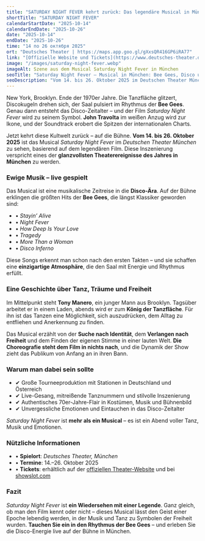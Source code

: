 ```yaml
---
title: "SATURDAY NIGHT FEVER kehrt zurück: Das legendäre Musical in München"
shortTitle: "SATURDAY NIGHT FEVER"
calendarStartDate: "2025-10-14"
calendarEndDate: "2025-10-26"
date: "2025-10-14"
endDate: "2025-10-26"
time: "14 по 26 октября 2025"
ort: "Deutsches Theater | https://maps.app.goo.gl/gXxsQR416GP6iRA77"
link: "[Offizielle Website und Tickets](https://www.deutsches-theater.de/saturday-night-fever/)"
image: "/images/saturday-night-fever.webp"
imageAlt: Szene aus dem Musical Saturday Night Fever in München
seoTitle: "Saturday Night Fever — Musical in München: Bee Gees, Disco und Live-Musik"
seoDescription: "Vom 14. bis 26. Oktober 2025 im Deutschen Theater München: Das legendäre Musical Saturday Night Fever mit den größten Bee Gees-Hits live auf der Bühne."
---
```


New York, Brooklyn. Ende der 1970er Jahre. Die Tanzfläche glitzert, Discokugeln drehen sich, der Saal pulsiert im Rhythmus der **Bee Gees**. Genau dann entsteht das Disco-Zeitalter – und der Film *Saturday Night Fever* wird zu seinem Symbol. **John Travolta** im weißen Anzug wird zur Ikone, und der Soundtrack erobert die Spitzen der internationalen Charts.

Jetzt kehrt diese Kultwelt zurück – auf die Bühne. **Vom 14. bis 26. Oktober 2025** ist das Musical *Saturday Night Fever* im *Deutschen Theater München* zu sehen, basierend auf dem legendären Film. Diese Inszenierung verspricht eines der **glanzvollsten Theaterereignisse des Jahres in München** zu werden.

### Ewige Musik – live gespielt

Das Musical ist eine musikalische Zeitreise in die **Disco-Ära**. Auf der Bühne erklingen die größten Hits der **Bee Gees**, die längst Klassiker geworden sind:

- • *Stayin’ Alive*  
- • *Night Fever*  
- • *How Deep Is Your Love*  
- • *Tragedy*  
- • *More Than a Woman*  
- • *Disco Inferno*

Diese Songs erkennt man schon nach den ersten Takten – und sie schaffen eine **einzigartige Atmosphäre**, die den Saal mit Energie und Rhythmus erfüllt.

### Eine Geschichte über Tanz, Träume und Freiheit

Im Mittelpunkt steht **Tony Manero**, ein junger Mann aus Brooklyn. Tagsüber arbeitet er in einem Laden, abends wird er zum **König der Tanzfläche**. Für ihn ist das Tanzen eine Möglichkeit, sich auszudrücken, dem Alltag zu entfliehen und Anerkennung zu finden.

Das Musical erzählt von der **Suche nach Identität**, dem **Verlangen nach Freiheit** und dem Finden der eigenen Stimme in einer lauten Welt. **Die Choreografie steht dem Film in nichts nach**, und die Dynamik der Show zieht das Publikum von Anfang an in ihren Bann.

### Warum man dabei sein sollte

- ✔ Große Tourneeproduktion mit Stationen in Deutschland und Österreich  
- ✔ Live-Gesang, mitreißende Tanznummern und stilvolle Inszenierung  
- ✔ Authentisches 70er-Jahre-Flair in Kostümen, Musik und Bühnenbild  
- ✔ Unvergessliche Emotionen und Eintauchen in das Disco-Zeitalter

*Saturday Night Fever* ist **mehr als ein Musical** – es ist ein Abend voller Tanz, Musik und Emotionen.

### Nützliche Informationen

- • **Spielort**: *Deutsches Theater, München*  
- • **Termine**: 14.–26. Oktober 2025  
- • **Tickets**: erhältlich auf der [offiziellen Theater-Website](https://www.deutsches-theater.de/saturday-night-fever/) und bei [showslot.com](https://www.showslot.com)

### Fazit

*Saturday Night Fever* ist **ein Wiedersehen mit einer Legende**. Ganz gleich, ob man den Film kennt oder nicht – dieses Musical lässt den Geist einer Epoche lebendig werden, in der Musik und Tanz zu Symbolen der Freiheit wurden. **Tauchen Sie ein in den Rhythmus der Bee Gees** – und erleben Sie die Disco-Energie live auf der Bühne in München.
